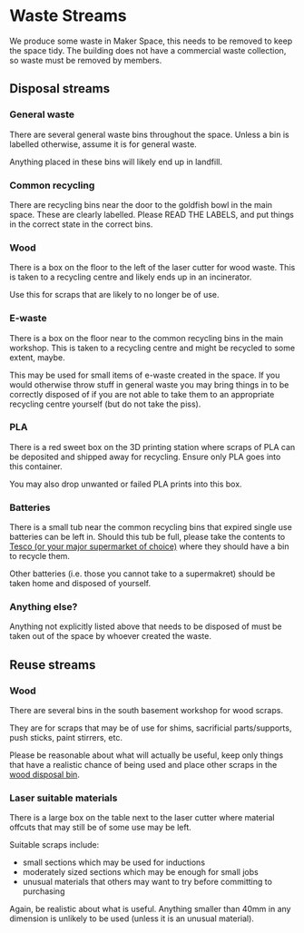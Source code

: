 # Waste Streams

We produce some waste in Maker Space, this needs to be removed to keep the space tidy.
The building does not have a commercial waste collection, so waste must be removed by members.

## Disposal streams

### General waste

There are several general waste bins throughout the space.
Unless a bin is labelled otherwise, assume it is for general waste.

Anything placed in these bins will likely end up in landfill.

### Common recycling

There are recycling bins near the door to the goldfish bowl in the main space.
These are clearly labelled.
Please READ THE LABELS, and put things in the correct state in the correct bins.

### Wood

There is a box on the floor to the left of the laser cutter for wood waste.
This is taken to a recycling centre and likely ends up in an incinerator.

Use this for scraps that are likely to no longer be of use.

### E-waste

There is a box on the floor near to the common recycling bins in the main workshop.
This is taken to a recycling centre and might be recycled to some extent, maybe.

This may be used for small items of e-waste created in the space.
If you would otherwise throw stuff in general waste you may bring things in to be correctly disposed of if you are not able to take them to an appropriate recycling centre yourself (but do not take the piss).

### PLA

There is a red sweet box on the 3D printing station where scraps of PLA can be deposited and shipped away for recycling.
Ensure only PLA goes into this container.

You may also drop unwanted or failed PLA prints into this box.

### Batteries

There is a small tub near the common recycling bins that expired single use batteries can be left in.
Should this tub be full, please take the contents to [Tesco (or your major supermarket of choice)](https://www.gov.uk/guidance/consumer-products-recycling-batteries-and-electrical-waste) where they should have a bin to recycle them.

Other batteries (i.e. those you cannot take to a supermakret) should be taken home and disposed of yourself.

### Anything else?

Anything not explicitly listed above that needs to be disposed of must be taken out of the space by whoever created the waste.

## Reuse streams

### Wood

There are several bins in the south basement workshop for wood scraps.

They are for scraps that may be of use for shims, sacrificial parts/supports, push sticks, paint stirrers, etc.

Please be reasonable about what will actually be useful, keep only things that have a realistic chance of being used and place other scraps in the [wood disposal bin](#wood).

### Laser suitable materials

There is a large box on the table next to the laser cutter where material offcuts that may still be of some use may be left.

Suitable scraps include:

- small sections which may be used for inductions
- moderately sized sections which may be enough for small jobs
- unusual materials that others may want to try before committing to purchasing

Again, be realistic about what is useful.
Anything smaller than 40mm in any dimension is unlikely to be used (unless it is an unusual material).
